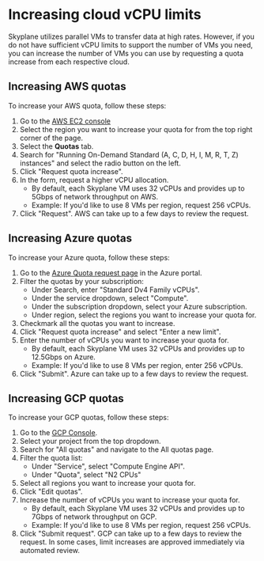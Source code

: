 # Increasing cloud vCPU limits

Skyplane utilizes parallel VMs to transfer data at high rates. However, if you do not have sufficient vCPU limits to support the number of VMs you need, you can increase the number of VMs you can use by requesting a quota increase from each respective cloud.

## Increasing AWS quotas
To increase your AWS quota, follow these steps:
1. Go to the [AWS EC2 console](https://console.aws.amazon.com/ec2/v2/home?region=us-east-1)
2. Select the region you want to increase your quota for from the top right corner of the page.
3. Select the **Quotas** tab.
4. Search for "Running On-Demand Standard (A, C, D, H, I, M, R, T, Z) instances" and select the radio button on the left.
5. Click "Request quota increase".
6. In the form, request a higher vCPU allocation.
    * By default, each Skyplane VM uses 32 vCPUs and provides up to 5Gbps of network throughput on AWS.
    * Example: If you'd like to use 8 VMs per region, request 256 vCPUs.
7. Click "Request". AWS can take up to a few days to review the request.

## Increasing Azure quotas
To increase your Azure quota, follow these steps:
1. Go to the [Azure Quota request page](https://portal.azure.com/#blade/Microsoft_Azure_Capacity/QuotaMenuBlade/myQuotas) in the Azure portal.
2. Filter the quotas by your subscription:
    * Under Search, enter "Standard Dv4 Family vCPUs".
    * Under the service dropdown, select "Compute".
    * Under the subscription dropdown, select your Azure subscription.
    * Under region, select the regions you want to increase your quota for.
3. Checkmark all the quotas you want to increase.
4. Click "Request quota increase" and select "Enter a new limit".
5. Enter the number of vCPUs you want to increase your quota for.
    * By default, each Skyplane VM uses 32 vCPUs and provides up to 12.5Gbps on Azure.
    * Example: If you'd like to use 8 VMs per region, enter 256 vCPUs.
6. Click "Submit". Azure can take up to a few days to review the request.

## Increasing GCP quotas
To increase your GCP quotas, follow these steps:
1. Go to the [GCP Console](https://console.cloud.google.com/).
2. Select your project from the top dropdown.
3. Search for "All quotas" and navigate to the All quotas page.
4. Filter the quota list:
    * Under "Service", select "Compute Engine API".
    * Under "Quota", select "N2 CPUs"
5. Select all regions you want to increase your quota for.
6. Click "Edit quotas".
7. Increase the number of vCPUs you want to increase your quota for.
    * By default, each Skyplane VM uses 32 vCPUs and provides up to 7Gbps of network throughput on GCP.
    * Example: If you'd like to use 8 VMs per region, request 256 vCPUs. 
8. Click "Submit request". GCP can take up to a few days to review the request. In some cases, limit increases are approved immediately via automated review.
